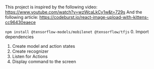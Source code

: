 This project is inspired by the following video: https://www.youtube.com/watch?v=wzWcaLkCy1w&t=729s
And the following article: https://codeburst.io/react-image-upload-with-kittens-cc96430eaece

`npm install @tensorflow-models/mobilenet @tensorflow/tfjs`
0. Import dependencies
1. Create model and action states
2. Create recognizer
3. Listen for Actions
4. Display command to the screen

